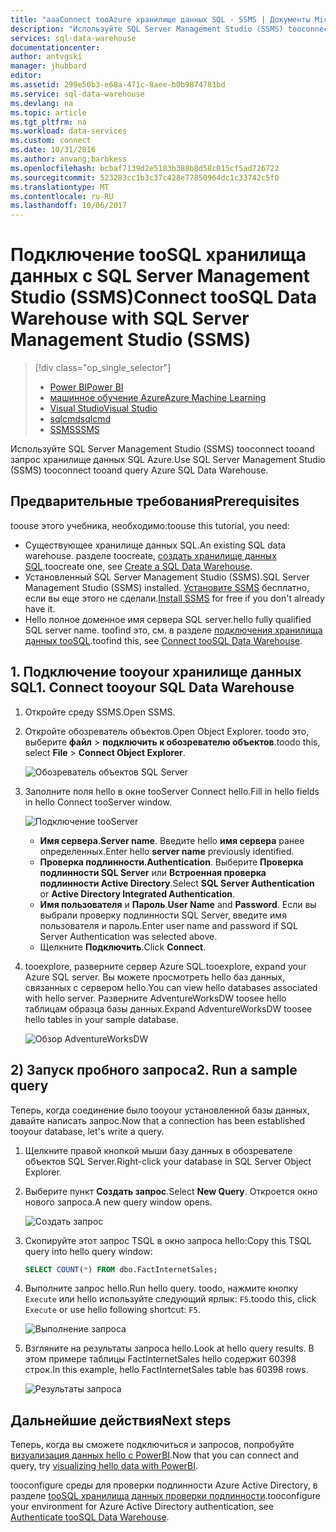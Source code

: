 ```yaml
---
title: "aaaConnect tooAzure хранилище данных SQL - SSMS | Документы Microsoft"
description: "Используйте SQL Server Management Studio (SSMS) tooconnect tooand запрос хранилище данных SQL Azure."
services: sql-data-warehouse
documentationcenter: 
author: antvgski
manager: jhubbard
editor: 
ms.assetid: 299e50b3-e68a-471c-8aee-b0b9874781bd
ms.service: sql-data-warehouse
ms.devlang: na
ms.topic: article
ms.tgt_pltfrm: na
ms.workload: data-services
ms.custom: connect
ms.date: 10/31/2016
ms.author: anvang;barbkess
ms.openlocfilehash: bcbaf7139d2e5183b388b8d58c015cf5ad726722
ms.sourcegitcommit: 523283cc1b3c37c428e77850964dc1c33742c5f0
ms.translationtype: MT
ms.contentlocale: ru-RU
ms.lasthandoff: 10/06/2017
---
```

# <a name="connect-toosql-data-warehouse-with-sql-server-management-studio-ssms"></a><span data-ttu-id="76a9f-103">Подключение tooSQL хранилища данных с SQL Server Management Studio (SSMS)</span><span class="sxs-lookup"><span data-stu-id="76a9f-103">Connect tooSQL Data Warehouse with SQL Server Management Studio (SSMS)</span></span>
> [!div class="op_single_selector"]
> * [<span data-ttu-id="76a9f-104">Power BI</span><span class="sxs-lookup"><span data-stu-id="76a9f-104">Power BI</span></span>](sql-data-warehouse-get-started-visualize-with-power-bi.md)
> * [<span data-ttu-id="76a9f-105">машинное обучение Azure</span><span class="sxs-lookup"><span data-stu-id="76a9f-105">Azure Machine Learning</span></span>](sql-data-warehouse-get-started-analyze-with-azure-machine-learning.md)
> * [<span data-ttu-id="76a9f-106">Visual Studio</span><span class="sxs-lookup"><span data-stu-id="76a9f-106">Visual Studio</span></span>](sql-data-warehouse-query-visual-studio.md)
> * [<span data-ttu-id="76a9f-107">sqlcmd</span><span class="sxs-lookup"><span data-stu-id="76a9f-107">sqlcmd</span></span>](sql-data-warehouse-get-started-connect-sqlcmd.md) 
> * [<span data-ttu-id="76a9f-108">SSMS</span><span class="sxs-lookup"><span data-stu-id="76a9f-108">SSMS</span></span>](sql-data-warehouse-query-ssms.md)
> 
> 

<span data-ttu-id="76a9f-109">Используйте SQL Server Management Studio (SSMS) tooconnect tooand запрос хранилище данных SQL Azure.</span><span class="sxs-lookup"><span data-stu-id="76a9f-109">Use SQL Server Management Studio (SSMS) tooconnect tooand query Azure SQL Data Warehouse.</span></span> 

## <a name="prerequisites"></a><span data-ttu-id="76a9f-110">Предварительные требования</span><span class="sxs-lookup"><span data-stu-id="76a9f-110">Prerequisites</span></span>
<span data-ttu-id="76a9f-111">toouse этого учебника, необходимо:</span><span class="sxs-lookup"><span data-stu-id="76a9f-111">toouse this tutorial, you need:</span></span>

* <span data-ttu-id="76a9f-112">Существующее хранилище данных SQL.</span><span class="sxs-lookup"><span data-stu-id="76a9f-112">An existing SQL data warehouse.</span></span> <span data-ttu-id="76a9f-113">разделе toocreate, [создать хранилище данных SQL][Create a SQL Data Warehouse].</span><span class="sxs-lookup"><span data-stu-id="76a9f-113">toocreate one, see [Create a SQL Data Warehouse][Create a SQL Data Warehouse].</span></span>
* <span data-ttu-id="76a9f-114">Установленный SQL Server Management Studio (SSMS).</span><span class="sxs-lookup"><span data-stu-id="76a9f-114">SQL Server Management Studio (SSMS) installed.</span></span> <span data-ttu-id="76a9f-115">[Установите SSMS][Install SSMS] бесплатно, если вы еще этого не сделали.</span><span class="sxs-lookup"><span data-stu-id="76a9f-115">[Install SSMS][Install SSMS] for free if you don't already have it.</span></span>
* <span data-ttu-id="76a9f-116">Hello полное доменное имя сервера SQL server.</span><span class="sxs-lookup"><span data-stu-id="76a9f-116">hello fully qualified SQL server name.</span></span> <span data-ttu-id="76a9f-117">toofind это, см. в разделе [подключения хранилища данных tooSQL][Connect tooSQL Data Warehouse].</span><span class="sxs-lookup"><span data-stu-id="76a9f-117">toofind this, see [Connect tooSQL Data Warehouse][Connect tooSQL Data Warehouse].</span></span>

## <a name="1-connect-tooyour-sql-data-warehouse"></a><span data-ttu-id="76a9f-118">1. Подключение tooyour хранилище данных SQL</span><span class="sxs-lookup"><span data-stu-id="76a9f-118">1. Connect tooyour SQL Data Warehouse</span></span>
1. <span data-ttu-id="76a9f-119">Откройте среду SSMS.</span><span class="sxs-lookup"><span data-stu-id="76a9f-119">Open SSMS.</span></span>
2. <span data-ttu-id="76a9f-120">Откройте обозреватель объектов.</span><span class="sxs-lookup"><span data-stu-id="76a9f-120">Open Object Explorer.</span></span> <span data-ttu-id="76a9f-121">toodo это, выберите **файл** > **подключить к обозревателю объектов**.</span><span class="sxs-lookup"><span data-stu-id="76a9f-121">toodo this, select **File** > **Connect Object Explorer**.</span></span>
   
    ![Обозреватель объектов SQL Server][1]
3. <span data-ttu-id="76a9f-123">Заполните поля hello в окне tooServer Connect hello.</span><span class="sxs-lookup"><span data-stu-id="76a9f-123">Fill in hello fields in hello Connect tooServer window.</span></span>
   
    ![Подключение tooServer][2]
   
   * <span data-ttu-id="76a9f-125">**Имя сервера**.</span><span class="sxs-lookup"><span data-stu-id="76a9f-125">**Server name**.</span></span> <span data-ttu-id="76a9f-126">Введите hello **имя сервера** ранее определенных.</span><span class="sxs-lookup"><span data-stu-id="76a9f-126">Enter hello **server name** previously identified.</span></span>
   * <span data-ttu-id="76a9f-127">**Проверка подлинности**.</span><span class="sxs-lookup"><span data-stu-id="76a9f-127">**Authentication**.</span></span> <span data-ttu-id="76a9f-128">Выберите **Проверка подлинности SQL Server** или **Встроенная проверка подлинности Active Directory**.</span><span class="sxs-lookup"><span data-stu-id="76a9f-128">Select **SQL Server Authentication** or **Active Directory Integrated Authentication**.</span></span>
   * <span data-ttu-id="76a9f-129">**Имя пользователя** и **Пароль**.</span><span class="sxs-lookup"><span data-stu-id="76a9f-129">**User Name** and **Password**.</span></span> <span data-ttu-id="76a9f-130">Если вы выбрали проверку подлинности SQL Server, введите имя пользователя и пароль.</span><span class="sxs-lookup"><span data-stu-id="76a9f-130">Enter user name and password if SQL Server Authentication was selected above.</span></span>
   * <span data-ttu-id="76a9f-131">Щелкните **Подключить**.</span><span class="sxs-lookup"><span data-stu-id="76a9f-131">Click **Connect**.</span></span>
4. <span data-ttu-id="76a9f-132">tooexplore, разверните сервер Azure SQL.</span><span class="sxs-lookup"><span data-stu-id="76a9f-132">tooexplore, expand your Azure SQL server.</span></span> <span data-ttu-id="76a9f-133">Вы можете просмотреть hello баз данных, связанных с сервером hello.</span><span class="sxs-lookup"><span data-stu-id="76a9f-133">You can view hello databases associated with hello server.</span></span> <span data-ttu-id="76a9f-134">Разверните AdventureWorksDW toosee hello таблицам образца базы данных.</span><span class="sxs-lookup"><span data-stu-id="76a9f-134">Expand AdventureWorksDW toosee hello tables in your sample database.</span></span>
   
    ![Обзор AdventureWorksDW][3]

## <a name="2-run-a-sample-query"></a><span data-ttu-id="76a9f-136">2) Запуск пробного запроса</span><span class="sxs-lookup"><span data-stu-id="76a9f-136">2. Run a sample query</span></span>
<span data-ttu-id="76a9f-137">Теперь, когда соединение было tooyour установленной базы данных, давайте написать запрос.</span><span class="sxs-lookup"><span data-stu-id="76a9f-137">Now that a connection has been established tooyour database, let's write a query.</span></span>

1. <span data-ttu-id="76a9f-138">Щелкните правой кнопкой мыши базу данных в обозревателе объектов SQL Server.</span><span class="sxs-lookup"><span data-stu-id="76a9f-138">Right-click your database in SQL Server Object Explorer.</span></span>
2. <span data-ttu-id="76a9f-139">Выберите пункт **Создать запрос**.</span><span class="sxs-lookup"><span data-stu-id="76a9f-139">Select **New Query**.</span></span> <span data-ttu-id="76a9f-140">Откроется окно нового запроса.</span><span class="sxs-lookup"><span data-stu-id="76a9f-140">A new query window opens.</span></span>
   
    ![Создать запрос][4]
3. <span data-ttu-id="76a9f-142">Скопируйте этот запрос TSQL в окно запроса hello:</span><span class="sxs-lookup"><span data-stu-id="76a9f-142">Copy this TSQL query into hello query window:</span></span>
   
    ```sql
    SELECT COUNT(*) FROM dbo.FactInternetSales;
    ```
4. <span data-ttu-id="76a9f-143">Выполните запрос hello.</span><span class="sxs-lookup"><span data-stu-id="76a9f-143">Run hello query.</span></span> <span data-ttu-id="76a9f-144">toodo, нажмите кнопку `Execute` или hello используйте следующий ярлык: `F5`.</span><span class="sxs-lookup"><span data-stu-id="76a9f-144">toodo this, click `Execute` or use hello following shortcut: `F5`.</span></span>
   
    ![Выполнение запроса][5]
5. <span data-ttu-id="76a9f-146">Взгляните на результаты запроса hello.</span><span class="sxs-lookup"><span data-stu-id="76a9f-146">Look at hello query results.</span></span> <span data-ttu-id="76a9f-147">В этом примере таблицы FactInternetSales hello содержит 60398 строк.</span><span class="sxs-lookup"><span data-stu-id="76a9f-147">In this example, hello FactInternetSales table has 60398 rows.</span></span>
   
    ![Результаты запроса][6]

## <a name="next-steps"></a><span data-ttu-id="76a9f-149">Дальнейшие действия</span><span class="sxs-lookup"><span data-stu-id="76a9f-149">Next steps</span></span>
<span data-ttu-id="76a9f-150">Теперь, когда вы сможете подключиться и запросов, попробуйте [визуализация данных hello с PowerBI][visualizing hello data with PowerBI].</span><span class="sxs-lookup"><span data-stu-id="76a9f-150">Now that you can connect and query, try [visualizing hello data with PowerBI][visualizing hello data with PowerBI].</span></span>

<span data-ttu-id="76a9f-151">tooconfigure среды для проверки подлинности Azure Active Directory, в разделе [tooSQL хранилища данных проверки подлинности][Authenticate tooSQL Data Warehouse].</span><span class="sxs-lookup"><span data-stu-id="76a9f-151">tooconfigure your environment for Azure Active Directory authentication, see [Authenticate tooSQL Data Warehouse][Authenticate tooSQL Data Warehouse].</span></span>

<!--Arcticles-->
[Connect tooSQL Data Warehouse]: sql-data-warehouse-connect-overview.md
[Create a SQL Data Warehouse]: sql-data-warehouse-get-started-provision.md
[Authenticate tooSQL Data Warehouse]: sql-data-warehouse-authentication.md
[visualizing hello data with PowerBI]: sql-data-warehouse-get-started-visualize-with-power-bi.md 

<!--Other-->
[Azure portal]: https://portal.azure.com
[Install SSMS]: https://msdn.microsoft.com/en-US/library/hh213248.aspx


<!--Image references-->

[1]: media/sql-data-warehouse-query-ssms/connect-object-explorer.png
[2]: media/sql-data-warehouse-query-ssms/connect-object-explorer1.png
[3]: media/sql-data-warehouse-query-ssms/explore-tables.png
[4]: media/sql-data-warehouse-query-ssms/new-query.png
[5]: media/sql-data-warehouse-query-ssms/execute-query.png
[6]: media/sql-data-warehouse-query-ssms/results.png
